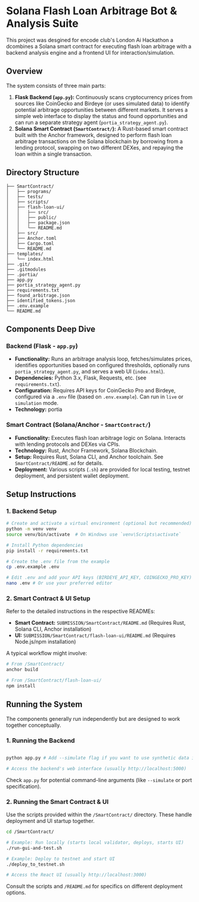 # Solana Flash Loan Arbitrage Bot & Analysis Suite

This project was desgined for encode club's London Ai Hackathon a dcombines a Solana smart contract for executing flash loan arbitrage with a backend analysis engine and a frontend UI for interaction/simulation.

## Overview

The system consists of three main parts:

1.  **Flask Backend (`app.py`):** Continuously scans cryptocurrency prices from sources like CoinGecko and Birdeye (or uses simulated data) to identify potential arbitrage opportunities between different markets. It serves a simple web interface to display the status and found opportunities and can run a separate strategy agent (`portia_strategy_agent.py`).
2.  **Solana Smart Contract (`SmartContract/`):** A Rust-based smart contract built with the Anchor framework, designed to perform flash loan arbitrage transactions on the Solana blockchain by borrowing from a lending protocol, swapping on two different DEXes, and repaying the loan within a single transaction.

## Directory Structure

```
├── SmartContract/         
│   ├── programs/           
│   ├── tests/              
│   ├── scripts/        
│   ├── flash-loan-ui/     
│   │   ├── src/
│   │   ├── public/
│   │   ├── package.json
│   │   └── README.md       
│   ├── src/                
│   ├── Anchor.toml     
│   ├── Cargo.toml        
│   └── README.md        
├── templates/           
│   └── index.html       
├── .git/                  
├── .gitmodules           
├── .portia/                  
├── app.py                   
├── portia_strategy_agent.py  
├── requirements.txt        
├── found_arbitrage.json     
├── identified_tokens.json   
├── .env.example            
└── README.md               
```

## Components Deep Dive

### Backend (Flask - `app.py`)

*   **Functionality:** Runs an arbitrage analysis loop, fetches/simulates prices, identifies opportunities based on configured thresholds, optionally runs `portia_strategy_agent.py`, and serves a web UI (`index.html`).
*   **Dependencies:** Python 3.x, Flask, Requests, etc. (see `requirements.txt`).
*   **Configuration:** Requires API keys for CoinGecko Pro and Birdeye, configured via a `.env` file (based on `.env.example`). Can run in `live` or `simulation` mode.
*   **Technology:** portia


### Smart Contract (Solana/Anchor - `SmartContract/`)

*   **Functionality:** Executes flash loan arbitrage logic on Solana. Interacts with lending protocols and DEXes via CPIs.
*   **Technology:** Rust, Anchor Framework, Solana Blockchain.
*   **Setup:** Requires Rust, Solana CLI, and Anchor toolchain. See `SmartContract/README.md` for details.
*   **Deployment:** Various scripts (`.sh`) are provided for local testing, testnet deployment, and persistent wallet deployment.


## Setup Instructions

### 1. Backend Setup

```bash
# Create and activate a virtual environment (optional but recommended)
python -m venv venv
source venv/bin/activate  # On Windows use `venv\Scripts\activate`

# Install Python dependencies
pip install -r requirements.txt

# Create the .env file from the example
cp .env.example .env

# Edit .env and add your API keys (BIRDEYE_API_KEY, COINGECKO_PRO_KEY)
nano .env # Or use your preferred editor
```

### 2. Smart Contract & UI Setup

Refer to the detailed instructions in the respective READMEs:

*   **Smart Contract:** `SUBMISSION/SmartContract/README.md` (Requires Rust, Solana CLI, Anchor installation)
*   **UI:** `SUBMISSION/SmartContract/flash-loan-ui/README.md` (Requires Node.js/npm installation)

A typical workflow might involve:

```bash
# From /SmartContract/
anchor build

# From /SmartContract/flash-loan-ui/
npm install
```

## Running the System

The components generally run independently but are designed to work together conceptually.

### 1. Running the Backend

```bash

python app.py # Add --simulate flag if you want to use synthetic data initially

# Access the backend's web interface (usually http://localhost:5000)
```
Check `app.py` for potential command-line arguments (like `--simulate` or port specification).

### 2. Running the Smart Contract & UI

Use the scripts provided within the `/SmartContract/` directory. These handle deployment and UI startup together.

```bash
cd /SmartContract/

# Example: Run locally (starts local validator, deploys, starts UI)
./run-gui-and-test.sh

# Example: Deploy to testnet and start UI
./deploy_to_testnet.sh

# Access the React UI (usually http://localhost:3000)
```
Consult the scripts and `/README.md` for specifics on different deployment options.

